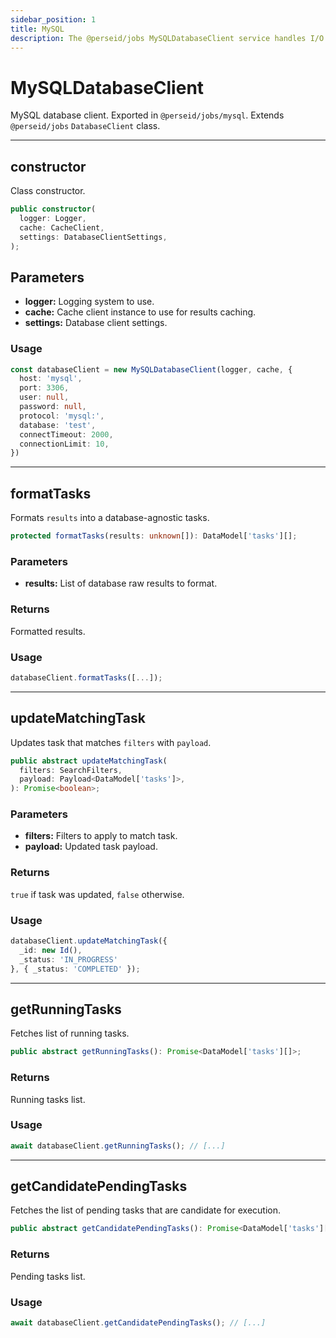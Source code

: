 ```yaml
---
sidebar_position: 1
title: MySQL
description: The @perseid/jobs MySQLDatabaseClient service handles I/O with a MySQL database.
---
```


# MySQLDatabaseClient

MySQL database client.
Exported in `@perseid/jobs/mysql`.
Extends `@perseid/jobs` `DatabaseClient` class.

---

## constructor

Class constructor.

```typescript
public constructor(
  logger: Logger,
  cache: CacheClient,
  settings: DatabaseClientSettings,
);
```

## Parameters

- **logger:** Logging system to use.
- **cache:** Cache client instance to use for results caching.
- **settings:** Database client settings.

### Usage

```typescript
const databaseClient = new MySQLDatabaseClient(logger, cache, {
  host: 'mysql',
  port: 3306,
  user: null,
  password: null,
  protocol: 'mysql:',
  database: 'test',
  connectTimeout: 2000,
  connectionLimit: 10,
})
```

---

## formatTasks

Formats `results` into a database-agnostic tasks.

```typescript
protected formatTasks(results: unknown[]): DataModel['tasks'][];
```

### Parameters

- **results:** List of database raw results to format.

### Returns

Formatted results.

### Usage

```typescript
databaseClient.formatTasks([...]);
```

---

## updateMatchingTask

Updates task that matches `filters` with `payload`.

```typescript
public abstract updateMatchingTask(
  filters: SearchFilters,
  payload: Payload<DataModel['tasks']>,
): Promise<boolean>;
```

### Parameters

- **filters:** Filters to apply to match task.
- **payload:** Updated task payload.

### Returns

`true` if task was updated, `false` otherwise.

### Usage

```typescript
databaseClient.updateMatchingTask({
  _id: new Id(),
  _status: 'IN_PROGRESS'
}, { _status: 'COMPLETED' });
```

---

## getRunningTasks

Fetches list of running tasks.

```typescript
public abstract getRunningTasks(): Promise<DataModel['tasks'][]>;
```

### Returns

Running tasks list.

### Usage

```typescript
await databaseClient.getRunningTasks(); // [...]
```

---

## getCandidatePendingTasks

Fetches the list of pending tasks that are candidate for execution.

```typescript
public abstract getCandidatePendingTasks(): Promise<DataModel['tasks'][]>;
```

### Returns

Pending tasks list.

### Usage

```typescript
await databaseClient.getCandidatePendingTasks(); // [...]
```
